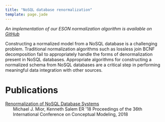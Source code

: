 ```yaml
---
title: "NoSQL database renormalization"
template: page.jade
---
```


*An implementation of our ESON normalization algorithm is available on [GitHub](https://github.com/michaelmior/eson)*

Constructing a normalized model from a NoSQL database is a challenging problem.
Traditional normalization algorithms such as lossless join BCNF decomposition fail to appropriately handle the forms of denormalization present in NoSQL databases.
Appropriate algorithms for constructing a normalized schema from NoSQL databases are a critical step in performing meaningful data integration with other sources.

# Publications

<!--lint disable no-html-->

<div class="acmdlitem">
  <a href="https://www.researchgate.net/publication/327878732_Renormalization_of_NoSQL_Database_Schemas_37th_International_Conference_ER_2018_Xi'an_China_October_22-25_2018_Proceedings" title="Renormalization of NoSQL Database Systems">
    Renormalization of NoSQL Database Systems
  </a>
  <div style="margin-left:25px">
    Michael J. Mior, Kenneth Salem
    ER '18 Proceedings of the 36th International Conference on Conceptual Modeling, 2018
  </div>
</div>
